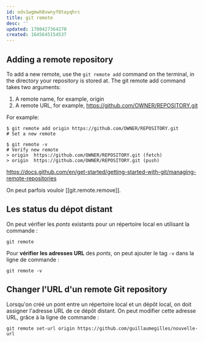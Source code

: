 ```yaml
---
id: odv1wgmwh8vwnyf8tayqhrc
title: git remote
desc: ''
updated: 1700427364270
created: 1645645154537
---
```


## Adding a remote repository

To add a new remote, use the `git remote add` command on the terminal, in the directory your repository is stored at. The git remote add command takes two arguments:

1. A remote name, for example, origin
2. A remote URL, for example, https://github.com/OWNER/REPOSITORY.git

For example:

```shell
$ git remote add origin https://github.com/OWNER/REPOSITORY.git
# Set a new remote

$ git remote -v
# Verify new remote
> origin  https://github.com/OWNER/REPOSITORY.git (fetch)
> origin  https://github.com/OWNER/REPOSITORY.git (push)
```

https://docs.github.com/en/get-started/getting-started-with-git/managing-remote-repositories

On peut parfois vouloir [[git.remote.remove]].

## Les status du dépot distant

On peut vérifier les _ponts_ existants pour un répertoire local en utilisant la commande :

```shell
git remote
```

Pour **vérifier les adresses URL** des _ponts_, on peut ajouter le tag `-v` dans la ligne de commande :

```shell
git remote -v
```

## Changer l'URL d'un remote Git repository

Lorsqu'on créé un pont entre un répertoire local et un dépôt local, on doit assigner l'adresse URL de ce dépôt distant. On peut modifier cette adresse URL, grâce à la ligne de commande :

```shell
git remote set-url origin https://github.com/guillaumegilles/nouvelle-url
```
